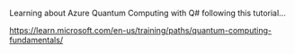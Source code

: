 Learning about Azure Quantum Computing with Q# following this tutorial... 

https://learn.microsoft.com/en-us/training/paths/quantum-computing-fundamentals/
